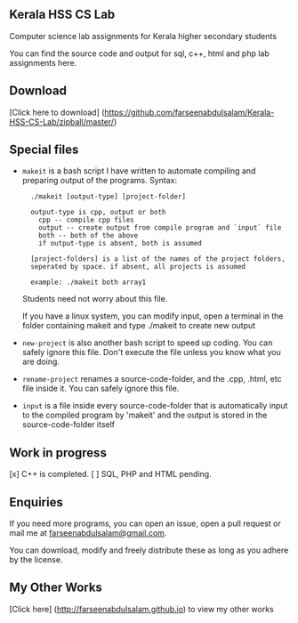 
## Kerala HSS CS Lab
Computer science lab assignments for Kerala higher secondary students

You can find the source code and output for sql, c++, html and php lab assignments here.

## Download
[Click here to download] (https://github.com/farseenabdulsalam/Kerala-HSS-CS-Lab/zipball/master/)

## Special files
* `makeit` is a bash script I have written to automate compiling and preparing output of the programs.
  Syntax:
  ```
    ./makeit [output-type] [project-folder]

    output-type is cpp, output or both
      cpp -- compile cpp files
      output -- create output from compile program and `input` file
      both -- both of the above
      if output-type is absent, both is assumed

    [project-folders] is a list of the names of the project folders,
    seperated by space. if absent, all projects is assumed

    example: ./makeit both array1
  ```
  Students need not worry about this file.

  If you have a linux system, you can modify input, open a terminal in the folder containing makeit and type ./makeit to create new output

* `new-project` is also another bash script to speed up coding. You can safely ignore this file. Don't execute the file unless you know what you are doing.
* `rename-project` renames a source-code-folder, and the .cpp, .html, etc file inside it. You can safely ignore this file.
* `input` is a file inside every source-code-folder that is automatically input to the compiled program by 'makeit' and the output is stored in the source-code-folder itself


## Work in progress
[x] C++ is completed.
[ ] SQL, PHP and HTML pending.


## Enquiries
If you need more programs, you can open an issue, open a pull request or mail me at farseenabdulsalam@gmail.com.

You can download, modify and freely distribute these as long as you adhere by the license.

## My Other Works
[Click here] (http://farseenabdulsalam.github.io) to view my other works
